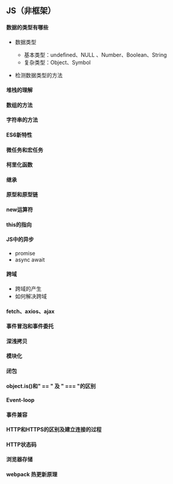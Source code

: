## JS（非框架）

#### 数据的类型有哪些

- 数据类型	
  - 基本类型：undefined、NULL 、Number、Boolean、String
  - 复杂类型：Object、Symbol

- 检测数据类型的方法


#### 堆栈的理解

#### 数组的方法

#### 字符串的方法

#### ES6新特性

#### 微任务和宏任务

#### 柯里化函数

#### 继承

#### 原型和原型链

#### new运算符

#### this的指向

#### JS中的异步

- promise
- async await

#### 跨域

- 跨域的产生
- 如何解决跨域

#### fetch、axios、ajax

#### 事件冒泡和事件委托

#### 深浅拷贝

#### 模块化

#### 闭包

#### object.is()和" == " 及 " === "的区别

#### Event-loop

#### 事件兼容

#### HTTP和HTTPS的区别及建立连接的过程

#### HTTP状态码

#### 浏览器存储

#### webpack 热更新原理